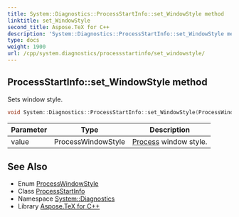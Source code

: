 ```yaml
---
title: System::Diagnostics::ProcessStartInfo::set_WindowStyle method
linktitle: set_WindowStyle
second_title: Aspose.TeX for C++
description: 'System::Diagnostics::ProcessStartInfo::set_WindowStyle method. Sets window style in C++.'
type: docs
weight: 1900
url: /cpp/system.diagnostics/processstartinfo/set_windowstyle/
---
```

## ProcessStartInfo::set_WindowStyle method


Sets window style.

```cpp
void System::Diagnostics::ProcessStartInfo::set_WindowStyle(ProcessWindowStyle value)
```


| Parameter | Type | Description |
| --- | --- | --- |
| value | ProcessWindowStyle | [Process](../../process/) window style. |

## See Also

* Enum [ProcessWindowStyle](../../processwindowstyle/)
* Class [ProcessStartInfo](../)
* Namespace [System::Diagnostics](../../)
* Library [Aspose.TeX for C++](../../../)
